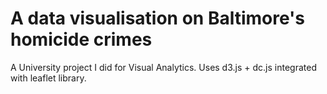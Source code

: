 # A data visualisation on Baltimore's homicide crimes
A University project I did for Visual Analytics. Uses d3.js + dc.js integrated with leaflet library.
